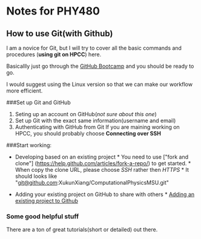 # Notes for PHY480

## How to use Git(with Github)
I am a novice for Git, but I will try to cover all the basic commands and procedures (**using git on HPCC**) here.

Basicallly just go through the [GitHub Bootcamp](https://help.github.com/categories/bootcamp/) and you should be ready to go.

I would suggest using the Linux version so that we can make our workflow more efficient.

###Set up Git and GitHub
1. Seting up an account on GitHub(_not sure about this one_)
1. Set up Git with the exact same information(username and email)
1. Authenticating with GitHub from Git
		If you are maining working on HPCC, you should probably choose **Connecting over SSH** 

###Start working:
* Developing based on an existing project
		* You need to use ["fork and clone"] (https://help.github.com/articles/fork-a-repo/) to get started.
		* When copy the clone URL, please choose *SSH* rather then *HTTPS*
			* It should looks like "git@github.com:XukunXiang/ComputationalPhysicsMSU.git"


* Adding your existing project on GitHub to share with others
		* [Adding an existing project to Github](https://help.github.com/articles/adding-an-existing-project-to-github-using-the-command-line/)
			





### Some good helpful stuff
There are a ton of great tutorials(short or detailed) out there.
